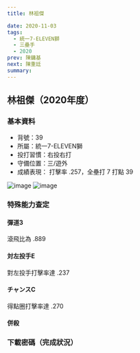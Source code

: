 ```yaml
---
title: 林祖傑

date: 2020-11-03
tags:
  - 統一7-ELEVEN獅
  - 三壘手
  - 2020
prev: 陳鏞基
next: 陳重廷
summary: 
---
```


## 林祖傑（2020年度）

### 基本資料
- 背號：39
- 所屬：統一7-ELEVEN獅
- 投打習慣：右投右打
- 守備位置：三/遊外
- 成績表現： 打擊率 .257，全壘打 7 打點 39 

![image](https://i.imgur.com/2PpQPHQ.jpg)
![image](https://i.imgur.com/xqzh9rm.jpg)

### 特殊能力查定
#### 彈道3
滾飛比為 .889
#### 対左投手E
對左投手打擊率達 .237
#### チャンスC
得點圈打擊率達 .270
#### 併殺
### 下載密碼（完成狀況）

